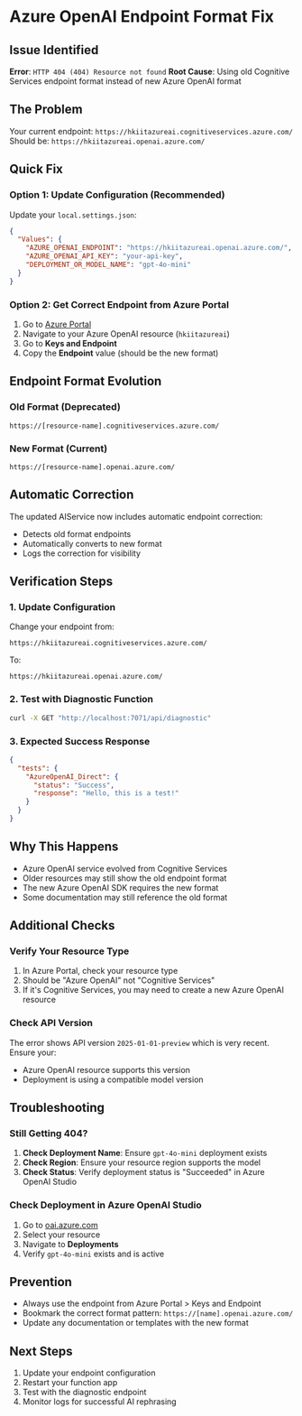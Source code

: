 # Azure OpenAI Endpoint Format Fix

## Issue Identified
**Error**: `HTTP 404 (404) Resource not found`
**Root Cause**: Using old Cognitive Services endpoint format instead of new Azure OpenAI format

## The Problem
Your current endpoint: `https://hkiitazureai.cognitiveservices.azure.com/`
Should be: `https://hkiitazureai.openai.azure.com/`

## Quick Fix

### Option 1: Update Configuration (Recommended)
Update your `local.settings.json`:

```json
{
  "Values": {
    "AZURE_OPENAI_ENDPOINT": "https://hkiitazureai.openai.azure.com/",
    "AZURE_OPENAI_API_KEY": "your-api-key",
    "DEPLOYMENT_OR_MODEL_NAME": "gpt-4o-mini"
  }
}
```

### Option 2: Get Correct Endpoint from Azure Portal
1. Go to [Azure Portal](https://portal.azure.com)
2. Navigate to your Azure OpenAI resource (`hkiitazureai`)
3. Go to **Keys and Endpoint**
4. Copy the **Endpoint** value (should be the new format)

## Endpoint Format Evolution

### Old Format (Deprecated)
```
https://[resource-name].cognitiveservices.azure.com/
```

### New Format (Current)
```
https://[resource-name].openai.azure.com/
```

## Automatic Correction
The updated AIService now includes automatic endpoint correction:
- Detects old format endpoints
- Automatically converts to new format
- Logs the correction for visibility

## Verification Steps

### 1. Update Configuration
Change your endpoint from:
```
https://hkiitazureai.cognitiveservices.azure.com/
```
To:
```
https://hkiitazureai.openai.azure.com/
```

### 2. Test with Diagnostic Function
```bash
curl -X GET "http://localhost:7071/api/diagnostic"
```

### 3. Expected Success Response
```json
{
  "tests": {
    "AzureOpenAI_Direct": {
      "status": "Success",
      "response": "Hello, this is a test!"
    }
  }
}
```

## Why This Happens
- Azure OpenAI service evolved from Cognitive Services
- Older resources may still show the old endpoint format
- The new Azure OpenAI SDK requires the new format
- Some documentation may still reference the old format

## Additional Checks

### Verify Your Resource Type
1. In Azure Portal, check your resource type
2. Should be "Azure OpenAI" not "Cognitive Services"
3. If it's Cognitive Services, you may need to create a new Azure OpenAI resource

### Check API Version
The error shows API version `2025-01-01-preview` which is very recent. Ensure your:
- Azure OpenAI resource supports this version
- Deployment is using a compatible model version

## Troubleshooting

### Still Getting 404?
1. **Check Deployment Name**: Ensure `gpt-4o-mini` deployment exists
2. **Check Region**: Ensure your resource region supports the model
3. **Check Status**: Verify deployment status is "Succeeded" in Azure OpenAI Studio

### Check Deployment in Azure OpenAI Studio
1. Go to [oai.azure.com](https://oai.azure.com)
2. Select your resource
3. Navigate to **Deployments**
4. Verify `gpt-4o-mini` exists and is active

## Prevention
- Always use the endpoint from Azure Portal > Keys and Endpoint
- Bookmark the correct format pattern: `https://[name].openai.azure.com/`
- Update any documentation or templates with the new format

## Next Steps
1. Update your endpoint configuration
2. Restart your function app
3. Test with the diagnostic endpoint
4. Monitor logs for successful AI rephrasing
